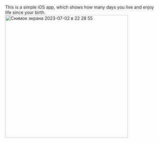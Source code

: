 This is a simple iOS app, which shows how many days you live and enjoy life since your birth. 
<img width="397" alt="Снимок экрана 2023-07-02 в 22 28 55" src="https://github.com/ArystanSh/MyDaysApp/assets/116955102/a82cc47c-4b36-4340-8d11-1a49cb79a2de">

